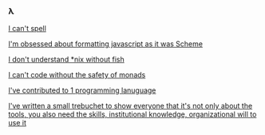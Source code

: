 ### λ

[I can't spell](https://gist.github.com/pre63/3929fce63c2447daec8c341507cdadaa)


[I'm obsessed about formatting javascript as it was Scheme](https://github.com/pre63/nfmt)


[I don't understand *nix without fish](https://fishshell.com/)


[I can't code without the safety of monads](https://github.com/pre63/exalted.future)


[I've contributed to 1 programming lanuguage](https://github.com/calebh/Juniper)


[I've written a small trebuchet to show everyone that it's not only about the tools, you also need the skills, institutional knowledge, organizational will to use it](https://github.com/pre63/couillard)

<!--
**pre63/pre63** is a ✨ _special_ ✨ repository because its `README.md` (this file) appears on your GitHub profile.

Here are some ideas to get you started:

- 🔭 I’m currently working on ...
- 🌱 I’m currently learning ...
- 👯 I’m looking to collaborate on ...
- 🤔 I’m looking for help with ...
- 💬 Ask me about ...
- 📫 How to reach me: ...
- 😄 Pronouns: ...
- ⚡ Fun fact: ...
-->
